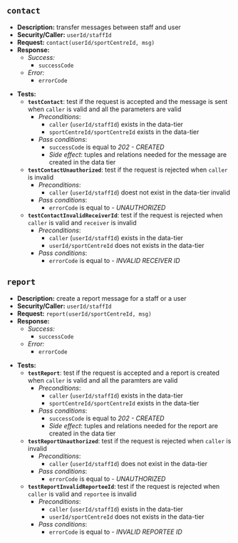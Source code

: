 `contact`
---
- **Description:** transfer messages between staff and user
- **Security/Caller:** `userId/staffId`
- **Request:** `contact(userId/sportCentreId, msg)`
- **Response:**
    + *Success:*
        + `successCode`
    + *Error:*
        + `errorCode`
+ **Tests:**
    + **`testContact`**: test if the request is accepted and the message is sent when `caller` is valid and all the parameters are valid
        + _Preconditions_:
            + `caller` (`userId/staffId`) exists in the data-tier
            + `sportCentreId/sportCentreId` exists in the data-tier
        + _Pass conditions_:
            + `successCode` is equal to *202 - CREATED*
            + *Side effect*:  tuples and relations needed for the message are created in the data tier
    + **`testContactUnauthorized`**: test if the request is rejected when `caller` is invalid
        + _Preconditions_:
            + `caller` (`userId/staffId`) doest not exist in the data-tier invalid
        + _Pass conditions_:
            + `errorCode` is equal to *- UNAUTHORIZED*
    + **`testContactInvalidReceiverId`**: test if the request is rejected when `caller` is valid and `receiver` is invalid
        + _Preconditions_:
            + `caller` (`userId/staffId`) exists in the data-tier
            + `userId/sportCentreId` does not exists in the data-tier
        + _Pass conditions_:
            + `errorCode` is equal to *- INVALID RECEIVER ID*

`report`
---
- **Description:** create a report message for a staff or a user
- **Security/Caller:** `userId/staffId`
- **Request:** `report(userId/sportCentreId, msg)`
- **Response:**
    + *Success:*
        + `successCode`
    + *Error:*
        + `errorCode`
+ **Tests:**
    + **`testReport`**: test if the request is accepted and a report is created when `caller` is valid and all the paramters are valid
        + _Preconditions_:
            + `caller` (`userId/staffId`) exists in the data-tier
            + `sportCentreId/sportCentreId` exists in the data-tier
        + _Pass conditions_:
            + `successCode` is equal to *202 - CREATED*
            + *Side effect*:  tuples and relations needed for the report are created in the data tier
    + **`testReportUnauthorized`**: test if the request is rejected when `caller` is invalid
        + _Preconditions_:
            + `caller` (`userId/staffId`) does not exist in the data-tier
        + _Pass conditions_:
            + `errorCode` is equal to *- UNAUTHORIZED*
    + **`testReportInvalidReporteeId`**: test if the request is rejected when `caller` is valid and `reportee` is invalid
        + _Preconditions_:
            + `caller` (`userId/staffId`) exists in the data-tier
            + `userId/sportCentreId` does not exists in the data-tier
        + _Pass conditions_:
            + `errorCode` is equal to *- INVALID REPORTEE ID*
